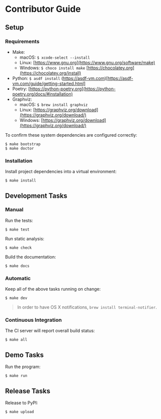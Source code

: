 # Contributor Guide

## Setup

### Requirements

* Make:
  - macOS: `$ xcode-select --install`
  - Linux: [https://www.gnu.org](https://www.gnu.org/software/make)
  - Windows: `$ choco install make` [https://chocolatey.org](https://chocolatey.org/install)
* Python: `$ asdf install` (https://asdf-vm.com)[https://asdf-vm.com/guide/getting-started.html]
* Poetry: [https://python-poetry.org](https://python-poetry.org/docs/#installation)
* Graphviz:
    * macOS: `$ brew install graphviz`
    * Linux: [https://graphviz.org/download](https://graphviz.org/download/)
    * Windows: [https://graphviz.org/download](https://graphviz.org/download/)

To confirm these system dependencies are configured correctly:

```text
$ make bootstrap
$ make doctor
```

### Installation

Install project dependencies into a virtual environment:

```text
$ make install
```

## Development Tasks

### Manual

Run the tests:

```text
$ make test
```

Run static analysis:

```text
$ make check
```

Build the documentation:

```text
$ make docs
```

### Automatic

Keep all of the above tasks running on change:

```text
$ make dev
```

> In order to have OS X notifications, `brew install terminal-notifier`.

### Continuous Integration

The CI server will report overall build status:

```text
$ make all
```

## Demo Tasks

Run the program:

```text
$ make run
```

## Release Tasks

Release to PyPI:

```text
$ make upload
```
